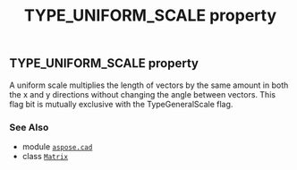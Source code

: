 ﻿---
title: TYPE_UNIFORM_SCALE property
second_title: Aspose.CAD for Python via .NET API References
description: 
type: docs
weight: 210
url: /aspose.cad/matrix/type_uniform_scale/
is_root: false
---

## TYPE_UNIFORM_SCALE property


A uniform scale multiplies the length of vectors by the same amount
in both the x and y directions without changing the angle between
vectors.
This flag bit is mutually exclusive with the TypeGeneralScale flag.

### See Also
* module [`aspose.cad`](../../)
* class [`Matrix`](/cad/python-net/aspose.cad/matrix)
